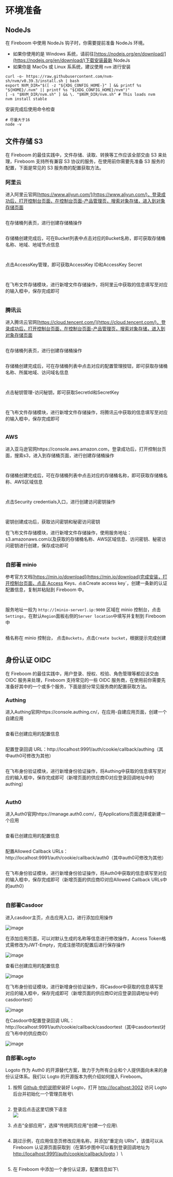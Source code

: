 # 环境准备

## NodeJs

在 Fireboom 中使用 NodeJs 钩子时，你需要提前准备 NodeJs 环境。

* 如果你使用的是 Windows 系统，请前往[https://nodejs.org/en/download/](https://nodejs.org/en/download/)下载安装最新 NodeJs
* 如果你是 MacOs 或 Linux 系系统，建议使用 `nvm` 进行安装

```console
curl -o- https://raw.githubusercontent.com/nvm-sh/nvm/v0.39.3/install.sh | bash
export NVM_DIR="$([ -z "${XDG_CONFIG_HOME-}" ] && printf %s "${HOME}/.nvm" || printf %s "${XDG_CONFIG_HOME}/nvm")"
[ -s "$NVM_DIR/nvm.sh" ] && \. "$NVM_DIR/nvm.sh" # This loads nvm
nvm install stable
```

安装完成后使用命令检查

```console
# 尽量大于16
node -v
```

## 文件存储 S3

在 Fireboom 的最佳实践中，文件存储、读取、转换等工作应该全部交由 S3 来处理，Fireboom 支持所有兼容 S3 协议的服务，在使用前你需要先准备 S3 服务的配置，下面是常见的 S3 服务商的配置获取方法。

### 阿里云

进入阿里云官网[https://www.aliyun.com/](https://www.aliyun.com/)，登录成功后，打开控制台页面，在控制台页面-产品管理页，搜索对象存储，进入到对象存储页面

<figure><img src=".gitbook/assets/image (36).png" alt=""><figcaption></figcaption></figure>

在存储桶列表页，进行创建存储桶操作

<figure><img src=".gitbook/assets/image (6) (3).png" alt=""><figcaption></figcaption></figure>

存储桶创建完成后，可在Bucket列表中点击对应的Bucket名称，即可获取存储桶名称、地域、地域节点信息

<figure><img src=".gitbook/assets/image (13).png" alt=""><figcaption></figcaption></figure>

<figure><img src=".gitbook/assets/image (33).png" alt=""><figcaption></figcaption></figure>

&#x20;

点击AccessKey管理，即可获取AccessKey ID和AccessKey Secret

<figure><img src=".gitbook/assets/image (23).png" alt=""><figcaption></figcaption></figure>

<figure><img src=".gitbook/assets/image (31).png" alt=""><figcaption></figcaption></figure>

在飞布文件存储模块，进行新增文件存储操作，将阿里云中获取的信息填写至对应的输入框中，保存完成即可

<figure><img src=".gitbook/assets/image (5).png" alt=""><figcaption></figcaption></figure>

### 腾讯云

进入腾讯云官网[https://cloud.tencent.com/](https://cloud.tencent.com/)，登录成功后，打开控制台页面，在控制台页面-产品管理页，搜索对象存储，进入到对象存储页面

<figure><img src=".gitbook/assets/image (26) (1).png" alt=""><figcaption></figcaption></figure>

在存储桶列表页，进行创建存储桶操作

<figure><img src=".gitbook/assets/image (1) (2).png" alt=""><figcaption></figcaption></figure>

存储桶创建完成后，可在存储桶列表中点击对应的配置管理按钮，即可获取存储桶名称、所属地域、访问域名信息

<figure><img src=".gitbook/assets/image (15).png" alt=""><figcaption></figcaption></figure>

<figure><img src=".gitbook/assets/image (38).png" alt=""><figcaption></figcaption></figure>

&#x20;

点击秘钥管理-访问秘钥，即可获取SecretId和SecretKey

<figure><img src=".gitbook/assets/image (24).png" alt=""><figcaption></figcaption></figure>

<figure><img src=".gitbook/assets/image (27).png" alt=""><figcaption></figcaption></figure>

在飞布文件存储模块，进行新增文件存储操作，将腾讯云中获取的信息填写至对应的输入框中，保存完成即可

<figure><img src=".gitbook/assets/image (1) (2) (2).png" alt=""><figcaption></figcaption></figure>

### AWS

进入亚马逊官网https://console.aws.amazon.com，登录成功后，打开控制台页面，搜索s3，进入到存储桶页面，进行创建存储桶操作

&#x20;

<figure><img src=".gitbook/assets/image (35).png" alt=""><figcaption></figcaption></figure>

<figure><img src=".gitbook/assets/image (30).png" alt=""><figcaption></figcaption></figure>

存储桶创建完成后，可在存储桶列表中点击对应的存储桶名称，即可获取存储桶名称、AWS区域信息

<figure><img src=".gitbook/assets/image (18) (2).png" alt=""><figcaption></figcaption></figure>

<figure><img src=".gitbook/assets/image (32).png" alt=""><figcaption></figcaption></figure>

&#x20;

点击Security credentials入口，进行创建访问密钥操作

<figure><img src=".gitbook/assets/image (16).png" alt=""><figcaption></figcaption></figure>

<figure><img src=".gitbook/assets/image (39).png" alt=""><figcaption></figcaption></figure>

密钥创建成功后，获取访问密钥和秘密访问密钥

在飞布文件存储模块，进行新增文件存储操作，使用服务地址：s3.amazonaws.com以及获取的存储桶名称、AWS区域信息、访问密钥、秘密访问密钥进行创建，保存成功即可

<figure><img src=".gitbook/assets/image (29).png" alt=""><figcaption></figcaption></figure>

### 自部署 minio

参考官方文档[https://min.io/download](https://min.io/download)完成安装，打开控制台页面，点击`Access Keys`，点击`Create access key`，创建一条新的认证配置信息，复制并粘贴到 Fireboom 中。&#x20;

<figure><img src=".gitbook/assets/minio-create.jpg" alt=""><figcaption></figcaption></figure>

<figure><img src=".gitbook/assets/minio-key.jpg" alt=""><figcaption></figcaption></figure>

服务地址一般为 `http://[minio-server].ip:9000` 区域在 minio 控制台，点击`Settings`，在默认`Region`面板右侧的`Server location`中填写并复制到 Fireboom中&#x20;

&#x20;

<figure><img src=".gitbook/assets/minio-region.png" alt=""><figcaption></figcaption></figure>

桶名称在 minio 控制台， 点击`Buckets`，点击`Create bucket`，根据提示完成创建&#x20;

<figure><img src=".gitbook/assets/minio-bucket.jpg" alt=""><figcaption></figcaption></figure>

## 身份认证 OIDC

在 Fireboom 的最佳实践中，用户登录、授权、校验、角色管理等都应该交由 OIDC 服务来处理，Fireboom 支持常见的一些 OIDC 服务商，在使用前你需要先准备好其中的一个或多个服务，下面是部分常见服务商的配置获取方法。

### Authing

进入Authing官网https://console.authing.cn/，在应用-自建应用页面，创建一个自建应用

<figure><img src=".gitbook/assets/image (4) (4).png" alt=""><figcaption></figcaption></figure>

查看已创建应用的配置信息

<figure><img src=".gitbook/assets/image (34).png" alt=""><figcaption></figcaption></figure>

配置登录回调 URL：http://localhost:9991/auth/cookie/callback/authing（其中auth0可修改为其他）

<figure><img src=".gitbook/assets/image (11).png" alt=""><figcaption></figcaption></figure>

在飞布身份验证模块，进行新增身份验证操作，将Authing中获取的信息填写至对应的输入框中，保存完成即可（新增页面的供应商ID对应登录回调地址中的authing）

<figure><img src=".gitbook/assets/image (37).png" alt=""><figcaption></figcaption></figure>

&#x20;

### Auth0

进入Auth0官网https://manage.auth0.com/，在Applications页面选择或新建一个应用

<figure><img src=".gitbook/assets/image (2) (3).png" alt=""><figcaption></figcaption></figure>

&#x20;

查看已创建应用的配置信息

&#x20;

<figure><img src=".gitbook/assets/image (28).png" alt=""><figcaption></figcaption></figure>

&#x20;

配置Allowed Callback URLs：http://localhost:9991/auth/cookie/callback/auth0（其中auth0可修改为其他）

&#x20;

<figure><img src=".gitbook/assets/image (19).png" alt=""><figcaption></figcaption></figure>

在飞布身份验证模块，进行新增身份验证操作，将Auth0中获取的信息填写至对应的输入框中，保存完成即可（新增页面的供应商ID对应Allowed Callback URLs中的auth0）

<figure><img src=".gitbook/assets/image (20).png" alt=""><figcaption></figcaption></figure>

### 自部署Casdoor

进入casdoor主页，点击应用入口，进行添加应用操作

![image](.gitbook/assets/casdoor1.png)

在添加应用页面，可以对默认生成的名称等信息进行修改操作，Access Token格式需修改为JWT-Empty，完成注册项的配置后进行保存操作

![image](.gitbook/assets/casdoor2.png)

查看已创建应用的配置信息

![image](.gitbook/assets/casdoor3.png)

在飞布身份验证模块，进行新增身份验证操作，将Casdoor中获取的信息填写至对应的输入框中，保存完成即可（新增页面的供应商ID对应登录回调地址中的casdoortest）

![image](.gitbook/assets/casdoor4.png)

在Casdoor中配置登录回调 URL：http://localhost:9991/auth/cookie/callback/casdoortest（其中casdoortest对应飞布中的供应商ID）

![image](https://user-images.githubusercontent.com/31681290/231049076-f35f1a23-de64-4758-8a7a-c72b648a273e.png)

### 自部署Logto

Logoto 作为 Auth0 的开源替代方案，致力于为所有企业和个人提供面向未来的身份认证体系。我们以 Logto 的开源版本为例介绍如何接入 Fireboom。

1.  按照 [Github 中的说明](https://github.com/logto-io/logto#launch-logto)安装好 Logto，打开 [http://localhost:3002](http://localhost:3002) 访问 Logto 后台并初始化一个管理员账号\


    <figure><img src=".gitbook/assets/WX20230602-143039.png" alt=""><figcaption></figcaption></figure>
2. 登录后点击这里切换下语言\
   ![](<.gitbook/assets/image (9).png>)
3.  点击“全部应用”，选择“传统网页应用”创建一个应用\


    <figure><img src=".gitbook/assets/image (12).png" alt=""><figcaption></figcaption></figure>
4.  跳过示例，在应用信息页修改应用名称，并添加“重定向 URIs”，该值可以从 Fireboom 认证源页面获取到（在第5步图中可以看到登录回调地址为 [http://localhost:9991/auth/cookie/callback/logto](http://localhost:9991/auth/cookie/callback/logto) ）\


    <figure><img src=".gitbook/assets/image (26).png" alt=""><figcaption></figcaption></figure>
5.  在 Fireboom 中添加一个身份认证源，配置信息如下\


    <figure><img src=".gitbook/assets/image (21).png" alt=""><figcaption></figcaption></figure>
